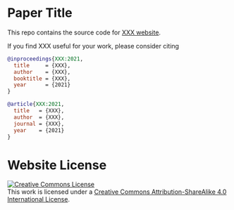 # Paper Title

This repo contains the source code for [XXX website](https://XXX.github.io/XXX/).

If you find XXX useful for your work, please consider citing
```BibTeX
@inproceedings{XXX:2021,
  title     = {XXX},
  author    = {XXX},
  booktitle = {XXX},
  year      = {2021}
}

@article{XXX:2021,
  title   = {XXX},
  author  = {XXX},
  journal = {XXX},
  year    = {2021}
}
```

# Website License
<a rel="license" href="http://creativecommons.org/licenses/by-sa/4.0/"><img alt="Creative Commons License" style="border-width:0" src="https://i.creativecommons.org/l/by-sa/4.0/88x31.png" /></a><br />This work is licensed under a <a rel="license" href="http://creativecommons.org/licenses/by-sa/4.0/">Creative Commons Attribution-ShareAlike 4.0 International License</a>.